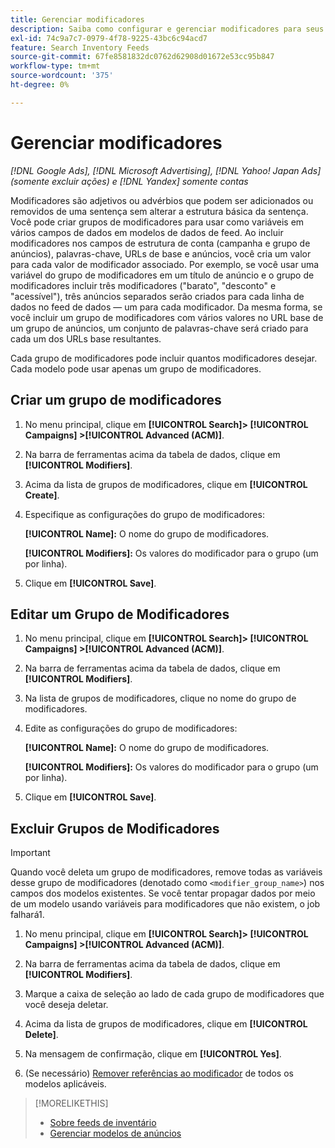 ```yaml
---
title: Gerenciar modificadores
description: Saiba como configurar e gerenciar modificadores para seus modelos de anúncio para feeds de dados de inventário.
exl-id: 74c9a7c7-0979-4f78-9225-43bc6c94acd7
feature: Search Inventory Feeds
source-git-commit: 67fe8581832dc0762d62908d01672e53cc95b847
workflow-type: tm+mt
source-wordcount: '375'
ht-degree: 0%

---
```


# Gerenciar modificadores

*[!DNL Google Ads], [!DNL Microsoft Advertising], [!DNL Yahoo! Japan Ads] (somente excluir ações) e [!DNL Yandex] somente contas*

Modificadores são adjetivos ou advérbios que podem ser adicionados ou removidos de uma sentença sem alterar a estrutura básica da sentença. Você pode criar grupos de modificadores para usar como variáveis em vários campos de dados em modelos de dados de feed. Ao incluir modificadores nos campos de estrutura de conta (campanha e grupo de anúncios), palavras-chave, URLs de base e anúncios, você cria um valor para cada valor de modificador associado. Por exemplo, se você usar uma variável do grupo de modificadores em um título de anúncio e o grupo de modificadores incluir três modificadores (&quot;barato&quot;, &quot;desconto&quot; e &quot;acessível&quot;), três anúncios separados serão criados para cada linha de dados no feed de dados — um para cada modificador. Da mesma forma, se você incluir um grupo de modificadores com vários valores no URL base de um grupo de anúncios, um conjunto de palavras-chave será criado para cada um dos URLs base resultantes.

Cada grupo de modificadores pode incluir quantos modificadores desejar. Cada modelo pode usar apenas um grupo de modificadores.

## Criar um grupo de modificadores

1. No menu principal, clique em **[!UICONTROL Search]> [!UICONTROL Campaigns] >[!UICONTROL Advanced (ACM)]**.

1. Na barra de ferramentas acima da tabela de dados, clique em **[!UICONTROL Modifiers]**.

1. Acima da lista de grupos de modificadores, clique em **[!UICONTROL Create]**.

1. Especifique as configurações do grupo de modificadores:

   **[!UICONTROL Name]:** O nome do grupo de modificadores.

   **[!UICONTROL Modifiers]:** Os valores do modificador para o grupo (um por linha).

1. Clique em **[!UICONTROL Save]**.

## Editar um Grupo de Modificadores

1. No menu principal, clique em **[!UICONTROL Search]> [!UICONTROL Campaigns] >[!UICONTROL Advanced (ACM)]**.

1. Na barra de ferramentas acima da tabela de dados, clique em **[!UICONTROL Modifiers]**.

1. Na lista de grupos de modificadores, clique no nome do grupo de modificadores.

1. Edite as configurações do grupo de modificadores:

   **[!UICONTROL Name]:** O nome do grupo de modificadores.

   **[!UICONTROL Modifiers]:** Os valores do modificador para o grupo (um por linha).

1. Clique em **[!UICONTROL Save]**.

## Excluir Grupos de Modificadores

>[!IMPORTANT]
>
>Quando você deleta um grupo de modificadores, remove todas as variáveis desse grupo de modificadores (denotado como `<modifier_group_name>`) nos campos dos modelos existentes. Se você tentar propagar dados por meio de um modelo usando variáveis para modificadores que não existem, o job falhará1.

1. No menu principal, clique em **[!UICONTROL Search]> [!UICONTROL Campaigns] >[!UICONTROL Advanced (ACM)]**.

1. Na barra de ferramentas acima da tabela de dados, clique em **[!UICONTROL Modifiers]**.

1. Marque a caixa de seleção ao lado de cada grupo de modificadores que você deseja deletar.

1. Acima da lista de grupos de modificadores, clique em **[!UICONTROL Delete]**.

1. Na mensagem de confirmação, clique em **[!UICONTROL Yes]**.

1. (Se necessário) [Remover referências ao modificador](/help/search-social-commerce/campaign-management/inventory-feeds/ad-templates/ad-template-manage.md) de todos os modelos aplicáveis.

>[!MORELIKETHIS]
>
>* [Sobre feeds de inventário](/help/search-social-commerce/campaign-management/inventory-feeds/inventory-feeds-about.md)
>* [Gerenciar modelos de anúncios](/help/search-social-commerce/campaign-management/inventory-feeds/ad-templates/ad-template-manage.md)
